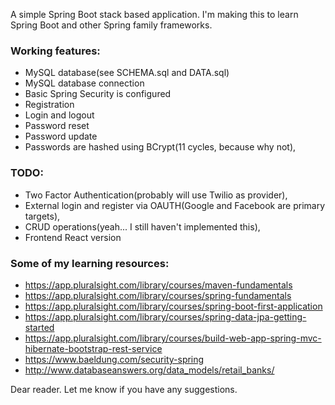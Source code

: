 A simple Spring Boot stack based application. I'm making this to learn Spring Boot and other Spring family frameworks.

### Working features:
* MySQL database(see SCHEMA.sql and DATA.sql)
* MySQL database connection
* Basic Spring Security is configured
* Registration
* Login and logout
* Password reset
* Password update
* Passwords are hashed using BCrypt(11 cycles, because why not),

### TODO:
* Two Factor Authentication(probably will use Twilio as provider),
* External login and register via OAUTH(Google and Facebook are primary targets),
* CRUD operations(yeah... I still haven't implemented this),
* Frontend React version

### Some of my learning resources:
* https://app.pluralsight.com/library/courses/maven-fundamentals
* https://app.pluralsight.com/library/courses/spring-fundamentals
* https://app.pluralsight.com/library/courses/spring-boot-first-application
* https://app.pluralsight.com/library/courses/spring-data-jpa-getting-started
* https://app.pluralsight.com/library/courses/build-web-app-spring-mvc-hibernate-bootstrap-rest-service
* https://www.baeldung.com/security-spring
* http://www.databaseanswers.org/data_models/retail_banks/

Dear reader. Let me know if you have any suggestions.
